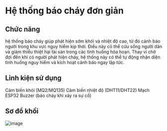 # Hệ thống báo cháy đơn giản

## Chức năng
 hệ thống báo cháy giúp phát hiện sớm khói và nhiệt độ cao, từ đó cảnh báo người trong khu vực nguy hiểm kịp thời. Điều này có thể cứu sống người dân và giảm thiểu thiệt hại tài sản trong các tình huống hỏa hoạn. Thay vì chờ đợi đến khi có người phát hiện cháy, hệ thống này có thể tự động nhận diện tình huống nguy hiểm và kích hoạt cảnh báo ngay lập tức.

## Linh kiện sử dụng
 Cảm biến khói (MQ2/MQ135) 
 Cảm biến nhiệt độ (DHT11/DHT22) 
 Mạch ESP32 
 Buzzer (báo cháy khi xảy ra sự cố)

## Sơ đồ khối
![image](https://github.com/user-attachments/assets/33ce0f25-0ec4-45fa-a90f-15f84838cbdc)
